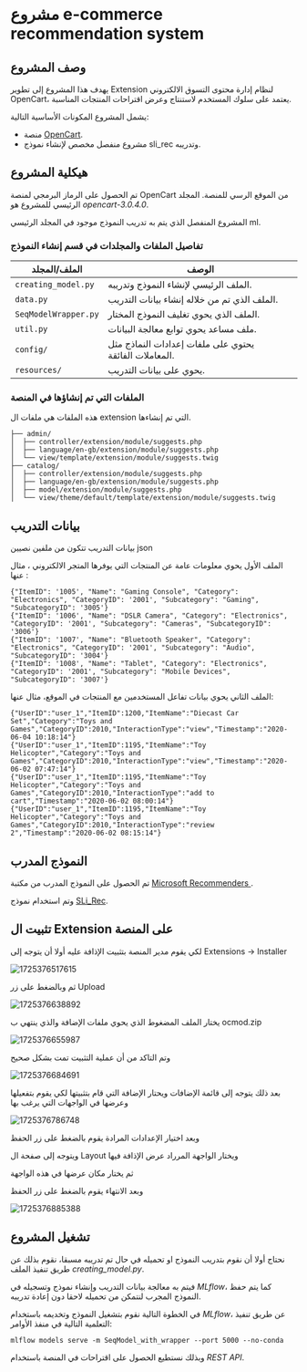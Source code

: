 &#x202b;

# مشروع e-commerce recommendation system

## وصف المشروع

يهدف هذا المشروع إلى تطوير Extension لنظام إدارة محتوى التسوق الالكتروني OpenCart، يعتمد على سلوك المستخدم لاستنتاج وعرض اقتراحات المنتجات المناسبة.

يشمل المشروع المكونات الأساسية التالية:

- منصة [OpenCart](https://www.opencart.com/).
- مشروع منفصل مخصص لإنشاء نموذج sli_rec وتدريبه.

## هيكلية المشروع

تم الحصول على الرماز البرمجي لمنصة OpenCart من الموقع الرسي للمنصة.
المجلد الرئيسي للمشروع هو _opencart-3.0.4.0_.

المشروع المنفصل الذي يتم به تدريب النموذج موجود في المجلد الرئيسي ml.

### تفاصيل الملفات والمجلدات في قسم إنشاء النموذج

| الملف/المجلد         | الوصف                                                  |
| -------------------- | ------------------------------------------------------ |
| `creating_model.py`  | الملف الرئيسي لإنشاء النموذج وتدريبه.                  |
| `data.py`            | الملف الذي تم من خلاله إنشاء بيانات التدريب.           |
| `SeqModelWrapper.py` | الملف الذي يحوي تغليف النموذج المختار.                 |
| `util.py`            | ملف مساعد يحوي توابع معالجة البيانات.                  |
| `config/`            | يحتوي على ملفات إعدادات النماذج مثل المعاملات الفائقة. |
| `resources/`         | يحوي على بيانات التدريب.                               |

### الملفات التي تم إنشاؤها في المنصة

هذه الملفات هي ملفات ال extension التي تم إنشاءها.

```
├── admin/
│  ├── controller/extension/module/suggests.php
│  ├── language/en-gb/extension/module/suggests.php
│  └── view/template/extension/module/suggests.twig
├── catalog/
│  ├── controller/extension/module/suggests.php
│  ├── language/en-gb/extension/module/suggests.php
│  ├── model/extension/module/suggests.php
│  └── view/theme/default/template/extension/module/suggests.twig
```

## بيانات التدريب

بيانات التدريب تتكون من ملفين نصيين json

الملف الأول يحوي معلومات عامة عن المنتجات التي يوفرها المتجر الالكتروني ، مثال عنها :

```
{"ItemID": '1005', "Name": "Gaming Console", "Category": "Electronics", "CategoryID": '2001', "Subcategory": "Gaming", "SubcategoryID": '3005'}
{"ItemID": '1006', "Name": "DSLR Camera", "Category": "Electronics", "CategoryID": '2001', "Subcategory": "Cameras", "SubcategoryID": '3006'}
{"ItemID": '1007', "Name": "Bluetooth Speaker", "Category": "Electronics", "CategoryID": '2001', "Subcategory": "Audio", "SubcategoryID": '3004'}
{"ItemID": '1008', "Name": "Tablet", "Category": "Electronics", "CategoryID": '2001', "Subcategory": "Mobile Devices", "SubcategoryID": '3007'}
```

الملف الثاني يحوي بيانات تفاعل المستخدمين مع المنتجات في الموقع، مثال عنها:

```
{"UserID":"user_1","ItemID":1200,"ItemName":"Diecast Car Set","Category":"Toys and Games","CategoryID":2010,"InteractionType":"view","Timestamp":"2020-06-04 10:18:14"}
{"UserID":"user_1","ItemID":1195,"ItemName":"Toy Helicopter","Category":"Toys and Games","CategoryID":2010,"InteractionType":"view","Timestamp":"2020-06-02 07:47:14"}
{"UserID":"user_1","ItemID":1195,"ItemName":"Toy Helicopter","Category":"Toys and Games","CategoryID":2010,"InteractionType":"add to cart","Timestamp":"2020-06-02 08:00:14"}
{"UserID":"user_1","ItemID":1195,"ItemName":"Toy Helicopter","Category":"Toys and Games","CategoryID":2010,"InteractionType":"review 2","Timestamp":"2020-06-02 08:15:14"}
```

## النموذج المدرب

تم الحصول على النموذج المدرب من مكتبة [Microsoft Recommenders ](https://github.com/recommenders-team/recommenders).

وتم استخدام نموذج [SLi_Rec](https://github.com/recommenders-team/recommenders/blob/main/examples/00_quick_start/sequential_recsys_amazondataset.ipynb).

## تثبيت ال Extension على المنصة

لكي يقوم مدير المنصة بتثبيت الإذافة عليه أولا أن يتوجه إلى
Extensions -> Installer

![1725376517615](image/README/1725376517615.png)

ثم وبالضغط على زر Upload

![1725376638892](image/README/1725376638892.png)

يختار الملف المضغوط الذي يحوي ملفات الإضافة والذي ينتهي ب ocmod.zip

![1725376655987](image/README/1725376655987.png)

وتم التاكد من أن عملية التثبيت تمت بشكل صحيح

![1725376684691](image/README/1725376684691.png)

بعد ذلك يتوجه إلى قائمة الإضافات ويحتار الإضافة التي قام بتثبيتها لكي يقوم بتفعيلها وعرضها في الواجهات التي يرغب بها

![1725376786748](image/README/1725376786748.png)

وبعد اختيار الإعدادات المرادة يقوم بالضغط على زر الحفظ

ويتوجه إلى صفحة ال Layout ويختار الواجهة المرراد عرض الإذافة فيها

ثم يختار مكان عرضها في هذه الواجهة

وبعد الانتهاء يقوم بالضغط على زر الحفظ

![1725376885388](image/README/1725376885388.png)

## تشغيل المشروع

نحتاج أولا أن نقوم بتدريب النموذج او تحميله في حال تم تدريبه مسبقا، نقوم بذلك عن طريق تنفيذ الملف _creating_model.py_.

فيتم به معالجة بيانات التدريب وإنشاء نموذج وتسجيله في _MLflow_، كما يتم حفظ النموذج المجرب لنتمكن من تحميله لاحقا دون إعادة تدريبه.

في الخطوة التالية نقوم بتشغيل النموذج وتخديمه باستخدام _MLflow_، عن طريق تنفيذ التعلمية التالية في منفذ الأوامر:

```
mlflow models serve -m SeqModel_with_wrapper --port 5000 --no-conda
```

وبذلك نستطيع الحصول على اقتراحات في المنصة باستخدام _REST API_.
